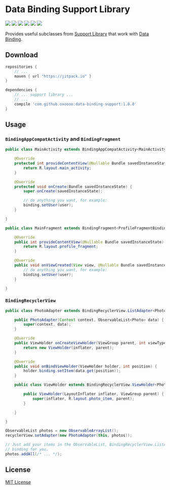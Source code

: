 Data Binding Support Library
==========

[![](https://img.shields.io/github/tag/oxoooo/data-binding-support.svg?style=flat-square)](https://jitpack.io/#oxoooo/data-binding-support)
[![](https://img.shields.io/github/license/oxoooo/data-binding-support.svg?style=flat-square)](LICENSE)
[![](https://img.shields.io/github/watchers/oxoooo/data-binding-support.svg?style=flat-square)](https://github.com/oxoooo/data-binding-support/watchers)
[![](https://img.shields.io/github/stars/oxoooo/data-binding-support.svg?style=flat-square)](https://github.com/oxoooo/data-binding-support/stargazers)
[![](https://img.shields.io/github/forks/oxoooo/data-binding-support.svg?style=flat-square)](https://github.com/oxoooo/data-binding-support/network)
[![](https://img.shields.io/github/issues/oxoooo/data-binding-support.svg?style=flat-square)](https://github.com/oxoooo/data-binding-support/issues)

Provides useful subclasses from [Support Library](https://developer.android.com/tools/support-library/index.html)
that work with [Data Binding](https://developer.android.com/tools/data-binding/guide.html).

## Download

```gradle
repositories {
    // ...
    maven { url "https://jitpack.io" }
}

dependencies {
    // ... support library ...
    // ...
    compile 'com.github.oxoooo:data-binding-support:1.0.0'
}
```

## Usage

### `BindingAppCompatActivity` and `BindingFragment`

```java
public class MainActivity extends BindingAppCompatActivity<MainActivityBinding> {

    @Override
    protected int provideContentView(@Nullable Bundle savedInstanceState) {
        return R.layout.main_activity;
    }

    @Override
    protected void onCreate(Bundle savedInstanceState) {
        super.onCreate(savedInstanceState);

        // do anything you want, for example:
        binding.setUser(user);
    }

}
```

```java
public class MainFragment extends BindingFragment<ProfileFragmentBinding> {

    @Override
    public int provideContentView(@Nullable Bundle savedInstanceState) {
        return R.layout.profile_fragment;
    }

    @Override
    public void onViewCreated(View view, @Nullable Bundle savedInstanceState) {
        // do anything you want, for example:
        binding.setUser(user);
    }

}
```

### `BindingRecyclerView`

```java
public class PhotoAdapter extends BindingRecyclerView.ListAdapter<Photo, PhotoAdapter.ViewHolder> {

    public PhotoAdapter(Context context, ObservableList<Photo> data) {
        super(context, data);
    }

    @Override
    public ViewHolder onCreateViewHolder(ViewGroup parent, int viewType) {
        return new ViewHolder(inflater, parent);
    }

    @Override
    public void onBindViewHolder(ViewHolder holder, int position) {
        holder.binding.setItem(data.get(position));
    }

    public class ViewHolder extends BindingRecyclerView.ViewHolder<PhotoItemBinding> {

        public ViewHolder(LayoutInflater inflater, ViewGroup parent) {
            super(inflater, R.layout.photo_item, parent);
        }

    }

}
```

```java
ObservableList photos = new ObservableArrayList();
recyclerView.setAdapter(new PhotoAdapter(this, photos));

// Just add your items in the ObservableList, BindingRecyclerView.ListAdapter will take care of the
// binding for you.
photos.addAll(/* ... */);
```

## License

[MIT License](LICENSE)
